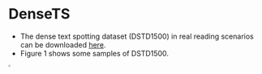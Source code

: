 # DenseTS

- The dense text spotting dataset (DSTD1500) in real reading scenarios can be downloaded [here](https://drive.google.com/file/d/1qajTH8h7BZaqdeKvzYQeRskRVNvLzldp/view?usp=drive_link).
- Figure 1 shows some samples of DSTD1500.
<img src=".dataset_fig_small.png" style="zoom: 25%;" />
